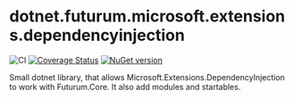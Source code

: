 # dotnet.futurum.microsoft.extensions.dependencyinjection

![CI](https://github.com/futurum-dev/dotnet.futurum.microsoft.extensions.dependencyinjection/workflows/CI/badge.svg)
[![Coverage Status](https://coveralls.io/repos/github/futurum-dev/dotnet.futurum.microsoft.extensions.dependencyinjection/badge.svg?branch=main)](https://coveralls.io/github/futurum-dev/dotnet.futurum.microsoft.extensions.dependencyinjection?branch=main)
[![NuGet version](https://img.shields.io/nuget/v/futurum.microsoft.extensions.dependencyinjection.svg?style=flat&label=nuget%3A%20futurum.microsoft.extensions.dependencyinjection)](https://www.nuget.org/packages/futurum.microsoft.extensions.dependencyinjection)
 
Small dotnet library, that allows Microsoft.Extensions.DependencyInjection to work with Futurum.Core. It also add modules and startables.